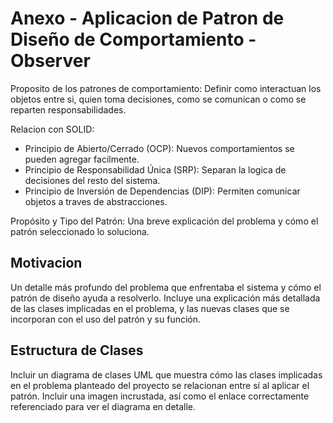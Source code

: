 # Anexo - Aplicacion de Patron de Diseño de Comportamiento - Observer

Proposito de los patrones de comportamiento: Definir como interactuan los objetos entre si, quien toma decisiones, como se comunican o como se reparten responsabilidades.

Relacion con SOLID:
* Principio de Abierto/Cerrado (OCP): Nuevos comportamientos se pueden agregar facilmente.
* Principio de Responsabilidad Única (SRP): Separan la logica de decisiones del resto del sistema.
* Principio de Inversión de Dependencias (DIP): Permiten comunicar objetos a traves de abstracciones.

Propósito  y  Tipo  del  Patrón:  Una  breve  explicación  del  problema  y  cómo  el  patrón seleccionado lo soluciona.

## Motivacion
Un  detalle  más  profundo  del  problema  que  enfrentaba  el  sistema  y  cómo  el  patrón de  diseño  ayuda  a  resolverlo.  Incluye  una  explicación  más  detallada  de  las  clases 
implicadas  en  el  problema,  y  las  nuevas  clases  que  se  incorporan  con  el  uso  del patrón y su función.

## Estructura de Clases
Incluir  un  diagrama  de  clases  UML  que  muestra  cómo  las  clases  implicadas  en  el problema  planteado  del  proyecto  se  relacionan  entre  sí  al  aplicar  el  patrón. Incluir 
una  imagen incrustada, así como el enlace correctamente referenciado para ver el diagrama en detalle. 
